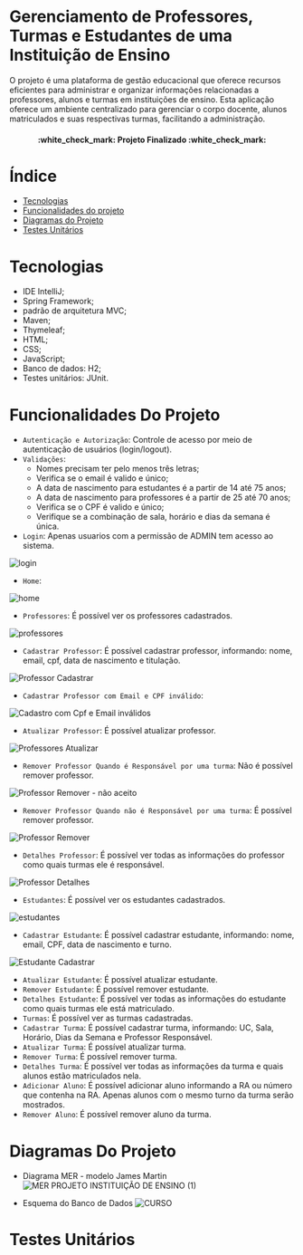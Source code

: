 # Gerenciamento de Professores, Turmas e Estudantes de uma Instituição de Ensino
O projeto é uma plataforma de gestão educacional que oferece recursos eficientes para administrar e organizar informações relacionadas a professores, alunos e turmas em instituições de ensino. Esta aplicação oferece um ambiente centralizado para gerenciar o corpo docente, alunos matriculados e suas respectivas turmas, facilitando a administração.
<h4 align="center"> 
    :white_check_mark:  Projeto Finalizado  :white_check_mark:
</h4>

# Índice 
* [Tecnologias](#Tecnologias)
* [Funcionalidades do projeto](#Funcionalidades-do-Projeto)
* [Diagramas do Projeto](#Diagramas-Do-Projeto)
* [Testes Unitários](#Testes-Unitários)
  
# Tecnologias
- IDE IntelliJ;
- Spring Framework;
- padrão de arquitetura MVC;
- Maven;
- Thymeleaf;
- HTML;
- CSS;
- JavaScript;
- Banco de dados: H2;
- Testes unitários: JUnit.

# Funcionalidades Do Projeto
- `Autenticação e Autorização`: Controle de acesso por meio de autenticação de usuários (login/logout).
- `Validações`:
  - Nomes precisam ter pelo menos três letras;
  - Verifica se o email é valido e único;
  - A data de nascimento para estudantes é a partir de 14 até 75 anos;
  - A data de nascimento para professores é a partir de 25 até 70 anos;
  - Verifica se o CPF é valido e único;
  - Verifique se a combinação de sala, horário e dias da semana é única.
- `Login`: Apenas usuarios com a permissão de ADMIN tem acesso ao sistema.

![login](https://github.com/Jenifer-Rafaela/Instituicao-De-Ensino/assets/100365167/6dea9859-1af8-4449-bb46-0fb6e3a09ccc)
  
- `Home`:

![home](https://github.com/Jenifer-Rafaela/Instituicao-De-Ensino/assets/100365167/9b928fbe-18a6-413b-944f-264e6a04fa80)
  
- `Professores`: É possível ver os professores cadastrados.

![professores](https://github.com/Jenifer-Rafaela/Instituicao-De-Ensino/assets/100365167/3a295e42-4007-4012-81b9-b588ad39c940)
  
- `Cadastrar Professor`: É possível cadastrar professor, informando: nome, email, cpf, data de nascimento e titulação.

![Professor Cadastrar](https://github.com/Jenifer-Rafaela/Instituicao-De-Ensino/assets/100365167/e56bb431-de74-4543-b4fe-f4ceeab72ca9)

- `Cadastrar Professor com Email e CPF inválido`:

![Cadastro com Cpf e Email inválidos](https://github.com/Jenifer-Rafaela/Instituicao-De-Ensino/assets/100365167/88b99eef-2ac4-4ee3-b44c-04989eadf45d)
  
- `Atualizar Professor`: É possível atualizar professor.

![Professores Atualizar](https://github.com/Jenifer-Rafaela/Instituicao-De-Ensino/assets/100365167/9523281a-2977-4b9d-8e8a-4a9c0ab6697f)
  
- `Remover Professor Quando é Responsável por uma turma`: Não é possível remover professor.

![Professor Remover - não aceito](https://github.com/Jenifer-Rafaela/Instituicao-De-Ensino/assets/100365167/c0e9f0d5-3369-4294-bf3c-b86d47aadbd2)
  
- `Remover Professor Quando não é Responsável por uma turma`: É possível remover professor.

![Professor Remover](https://github.com/Jenifer-Rafaela/Instituicao-De-Ensino/assets/100365167/229ee4e0-c1e1-4d49-9644-da94814778b2)
  
- `Detalhes Professor`: É possível ver todas as informações do professor como quais turmas ele é responsável.

![Professor Detalhes](https://github.com/Jenifer-Rafaela/Instituicao-De-Ensino/assets/100365167/70fb73a2-d997-47b7-a2d7-ed130e9cde7d)
  
- `Estudantes`: É possível ver os estudantes cadastrados.

![estudantes](https://github.com/Jenifer-Rafaela/Instituicao-De-Ensino/assets/100365167/6fd30ecb-3ef0-428c-959a-495fd78ee40e)
  
- `Cadastrar Estudante`: É possível cadastrar estudante, informando: nome, email, CPF, data de nascimento e turno.

![Estudante Cadastrar](https://github.com/Jenifer-Rafaela/Instituicao-De-Ensino/assets/100365167/06ed208f-b85a-44ce-bd2b-d9794069d48d)

- `Atualizar Estudante`: É possível atualizar estudante.
- `Remover Estudante`: É possível remover estudante.
- `Detalhes Estudante`: É possível ver todas as informações do estudante como quais turmas ele está matriculado.
- `Turmas`: É possível ver as turmas cadastradas.
- `Cadastrar Turma`: É possível cadastrar turma, informando: UC, Sala, Horário, Dias da Semana e Professor Responsável.
- `Atualizar Turma`: É possível atualizar turma.
- `Remover Turma`: É possível remover turma.
- `Detalhes Turma`: É possível ver todas as informações da turma e quais alunos estão matriculados nela.
- `Adicionar Aluno`: É possível adicionar aluno informando a RA ou número que contenha na RA. Apenas alunos com o mesmo turno da turma serão mostrados.
- `Remover Aluno`: É possível remover aluno da turma.

# Diagramas Do Projeto
- Diagrama MER - modelo James Martin
![MER PROJETO INSTITUIÇÃO DE ENSINO (1)](https://github.com/Jenifer-Rafaela/Instituicao-De-Ensino/assets/100365167/42cec73e-2321-4030-b1ba-4b3d805881c9)

- Esquema do Banco de Dados
![CURSO](https://github.com/Jenifer-Rafaela/Instituicao-De-Ensino/assets/100365167/db08b747-acd2-4a56-982c-80bc18b95938)

# Testes Unitários
